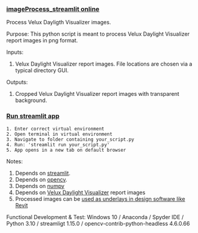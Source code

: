 ### [imageProcess_streamlit online](https://xyz)
Process Velux Dayligth Visualizer images.

Purpose: This python script is meant to process Velux Daylight Visualizer report images in png format.


Inputs:
1. Velux Daylight Visualizer report images. File locations are chosen via a typical directory GUI.


Outputs:
1. Cropped Velux Daylight Visualizer report images with transparent background.

### [Run streamlit app](https://docs.streamlit.io/knowledge-base/using-streamlit/how-do-i-run-my-streamlit-script)
	1. Enter correct virtual environment
	2. Open terminal in virtual environment
	3. Navigate to folder containing your_script.py
	4. Run: 'streamlit run your_script.py'
	5. App opens in a new tab on default browser


Notes:
1. Depends on [streamlit](https://pypi.org/project/xgbxml/).
2. Depends on [opencv](https://test.pypi.org/project/topologicpy/).
3. Depends on [numpy](https://pypi.org/project/numpy/)
3. Depends on [Velux Daylight Visualizer](https://www.velux.com/what-we-do/digital-tools/daylight-visualizer) report images 
4. Processed images can be [used as underlays in design software like Revit](https://www.youtube.com/watch?v=J5ilicWeNCs)


Functional Development & Test:
  Windows 10 /
  Anaconda / Spyder IDE / Python 3.10 /
  streamligt 1.15.0 /
  opencv-contrib-python-headless 4.6.0.66
